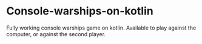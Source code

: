 # Console-warships-on-kotlin
Fully working console warships game on kotlin. Available to play against the computer, or against the second player.
